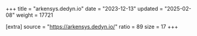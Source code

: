 +++
title = "arkensys.dedyn.io"
date = "2023-12-13"
updated = "2025-02-08"
weight = 17721

[extra]
source = "https://arkensys.dedyn.io/"
ratio = 89
size = 17
+++
